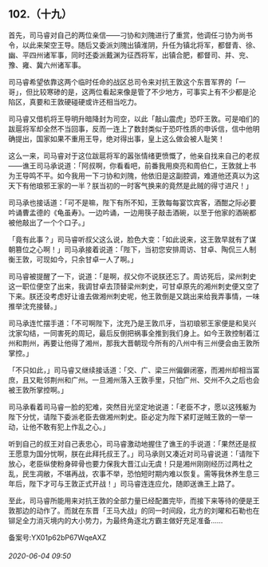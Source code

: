 ## 102.（十九）
首先，司马睿对自己的两位亲信——刁协和刘隗进行了重赏，他调任刁协为尚书令，以此来架空王导。随后又委派刘隗出镇淮阴，升任为镇北将军，都督青、徐、幽、平四州诸军事，同时还委派戴渊为征西将军，出镇合肥，都督司、并、兖、豫、雍、冀六州诸军事。



司马睿希望依靠这两个临时任命的战区总司令来对抗王敦这个东晋军界的「一哥」，但比较寒碜的是，这两位看起来像是管了不少地方，可事实上有不少都是沦陷区，真要和王敦硬碰硬或许还相当吃力。



司马睿又借机将王导明升暗降封为司空，以此「敲山震虎」恐吓王敦。可是咱们的跋扈将军却全然不当回事，反而一连上了数封类似于恐吓性质的申诉信，信中他明确提出，国家如果不重用王导，绝对得出事，皇上这么做会被人耻笑！



这么一来，司马睿对于这位跋扈将军的嚣张情绪更愤慨了，他亲自找来自己的老叔——谯王司马承说道：「阿叔啊，你看看吧，前番我用庾亮和周伯仁，王敦就上书为王导鸣不平。如今我用一下刁协和刘隗，他依旧是这副腔调，难道他还真以为这天下有他琅邪王家的一半？朕当初的一时客气换来的竟然是此贼的得寸进尺！」



司马承也接话道：「可不是嘛，陛下有所不知，王敦每每宴饮宾客，酒酣之际必要吟诵曹孟德的《龟虽寿》。一边吟诵，一边用筷子敲击酒碗，以至于他家的酒碗都被他敲出了一个个口子。」



「竟有此事？」司马睿听叔父这么说，脸色大变：「如此说来，这王敦早就有了谋朝篡位之心啊！」司马承接着说道：「陛下，当初您安排周访、甘卓、陶侃三人制衡王敦，可现如今，只余甘卓一人了啊。」



司马睿被提醒了一下，说道：「是啊，叔父你不说朕还忘了。周访死后，梁州刺史这一职位便空了出来，我调甘卓去顶替梁州刺史，可甘卓原先的湘州刺史便又空了下来。朕还没考虑好让谁去做湘州刺史呢，他王敦倒是又跳出来给我弄事情，一味推举沈充接替。」



司马承连忙摆手道：「不可啊陛下，沈充乃是王敦爪牙，当初琅邪王家便是和吴兴沈家勾结，一同害死的周玘，最后反倒把祸事全推到我们身上。如今王敦控制着江州和荆州，再要让他得了湘州，那我大晋朝现今所有的八州中有三州便会由王敦所掌控。」



「不只如此，」司马睿又继续接话道：「交、广、梁三州偏僻闭塞，而湘州却相当富庶，且又毗邻荆州和广州。一旦湘州落入王敦手里，只怕广州、交州不久之后也会被王敦所掌控啊。」



司马承看着司马睿一脸的犯难，突然目光坚定地说道：「老臣不才，愿以这残躯为陛下分忧，请陛下委派老臣去做湘州刺史。臣必定为陛下紧盯逆贼王敦的一举一动，让他不敢有犯上作乱之心。」



听到自己的叔王对自己表忠心，司马睿激动地握住了谯王的手说道：「果然还是叔王愿意为国分忧啊，朕在此拜托叔王了。」司马承则又凑近对司马睿说道：「请陛下放心，老臣纵使粉身碎骨也要力保我大晋江山无虞！只是湘州刚刚经历过两杜之乱，民生凋敝，不堪再战，农事不举，恐怕短时期内难以恢复。需等我休养生息三年后，陛下才可与王敦正式开战！」司马睿连连应允，随即送谯王上路了。



至此，司马睿所能用来对抗王敦的全部力量已经配置完毕，而接下来等待的便是王敦那边的动作了。而就在东晋「王马大战」的同一时间段，北方的刘曜和石勒也在铆足全力消灭境内的大小势力，为最终角逐北方霸主做好充足准备……



备案号:YX01p62bP67WqeAXZ


###### 2020-06-04 09:50
